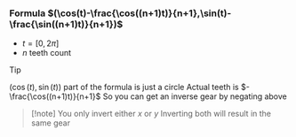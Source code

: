 ### Formula $(\cos(t)-\frac{\cos((n+1)t)}{n+1},\sin(t)-\frac{\sin((n+1)t)}{n+1})$

- $t=[0,2\pi]$
- $n$ teeth count
> [!tip] 
> $(\cos(t),\sin(t))$ part of the formula is just a circle
> Actual teeth is $-\frac{\cos((n+1)t)}{n+1}$
> So you can get an inverse gear by negating above
> > [!note] You only invert either $x$ or $y$
> > Inverting both will result in the same gear
